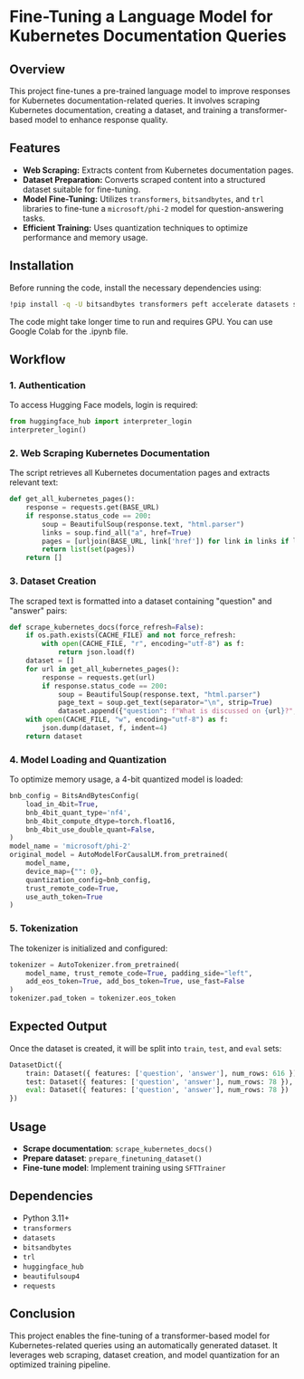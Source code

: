 # Fine-Tuning a Language Model for Kubernetes Documentation Queries

## Overview
This project fine-tunes a pre-trained language model to improve responses for Kubernetes documentation-related queries. It involves scraping Kubernetes documentation, creating a dataset, and training a transformer-based model to enhance response quality.

## Features
- **Web Scraping:** Extracts content from Kubernetes documentation pages.
- **Dataset Preparation:** Converts scraped content into a structured dataset suitable for fine-tuning.
- **Model Fine-Tuning:** Utilizes `transformers`, `bitsandbytes`, and `trl` libraries to fine-tune a `microsoft/phi-2` model for question-answering tasks.
- **Efficient Training:** Uses quantization techniques to optimize performance and memory usage.

## Installation
Before running the code, install the necessary dependencies using:
```bash
!pip install -q -U bitsandbytes transformers peft accelerate datasets scipy einops evaluate trl rouge_score
```

The code might take longer time to run and requires GPU. You can use Google Colab for the .ipynb file.

## Workflow
### 1. Authentication
To access Hugging Face models, login is required:
```python
from huggingface_hub import interpreter_login
interpreter_login()
```

### 2. Web Scraping Kubernetes Documentation
The script retrieves all Kubernetes documentation pages and extracts relevant text:
```python
def get_all_kubernetes_pages():
    response = requests.get(BASE_URL)
    if response.status_code == 200:
        soup = BeautifulSoup(response.text, "html.parser")
        links = soup.find_all("a", href=True)
        pages = [urljoin(BASE_URL, link['href']) for link in links if link['href'].startswith('/docs/')]
        return list(set(pages))
    return []
```

### 3. Dataset Creation
The scraped text is formatted into a dataset containing "question" and "answer" pairs:
```python
def scrape_kubernetes_docs(force_refresh=False):
    if os.path.exists(CACHE_FILE) and not force_refresh:
        with open(CACHE_FILE, "r", encoding="utf-8") as f:
            return json.load(f)
    dataset = []
    for url in get_all_kubernetes_pages():
        response = requests.get(url)
        if response.status_code == 200:
            soup = BeautifulSoup(response.text, "html.parser")
            page_text = soup.get_text(separator="\n", strip=True)
            dataset.append({"question": f"What is discussed on {url}?", "answer": page_text})
    with open(CACHE_FILE, "w", encoding="utf-8") as f:
        json.dump(dataset, f, indent=4)
    return dataset
```

### 4. Model Loading and Quantization
To optimize memory usage, a 4-bit quantized model is loaded:
```python
bnb_config = BitsAndBytesConfig(
    load_in_4bit=True,
    bnb_4bit_quant_type='nf4',
    bnb_4bit_compute_dtype=torch.float16,
    bnb_4bit_use_double_quant=False,
)
model_name = 'microsoft/phi-2'
original_model = AutoModelForCausalLM.from_pretrained(
    model_name,
    device_map={"": 0},
    quantization_config=bnb_config,
    trust_remote_code=True,
    use_auth_token=True
)
```

### 5. Tokenization
The tokenizer is initialized and configured:
```python
tokenizer = AutoTokenizer.from_pretrained(
    model_name, trust_remote_code=True, padding_side="left",
    add_eos_token=True, add_bos_token=True, use_fast=False
)
tokenizer.pad_token = tokenizer.eos_token
```

## Expected Output
Once the dataset is created, it will be split into `train`, `test`, and `eval` sets:
```python
DatasetDict({
    train: Dataset({ features: ['question', 'answer'], num_rows: 616 }),
    test: Dataset({ features: ['question', 'answer'], num_rows: 78 }),
    eval: Dataset({ features: ['question', 'answer'], num_rows: 78 })
})
```

## Usage
- **Scrape documentation**: `scrape_kubernetes_docs()`
- **Prepare dataset**: `prepare_finetuning_dataset()`
- **Fine-tune model**: Implement training using `SFTTrainer`

## Dependencies
- Python 3.11+
- `transformers`
- `datasets`
- `bitsandbytes`
- `trl`
- `huggingface_hub`
- `beautifulsoup4`
- `requests`

## Conclusion
This project enables the fine-tuning of a transformer-based model for Kubernetes-related queries using an automatically generated dataset. It leverages web scraping, dataset creation, and model quantization for an optimized training pipeline.


